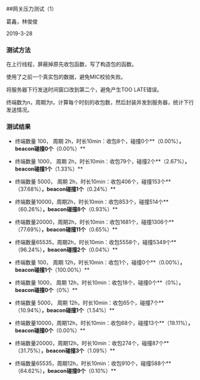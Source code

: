 ##网关压力测试（1）

葛鑫，林俊俊

2019-3-28



### 测试方法

在上行线程，屏蔽掉原先收包函数，写了构造包的函数。

使用了之前一个真实包的数据，避免MIC校验失败。

将服务器下行发送时间窗口改到第二个，避免产生TOO LATE错误。



终端数为n，周期为t，计算每个时刻的收包数，然后封装并发到服务器，统计下行发送情况。



### 测试结果

* 终端数量 100， 周期 2h，时长10min：收包8个，碰撞0个**（0.00%）**，beacon碰撞0个**（0.00%）**

* 终端数量 1000， 周期 2h，时长10min：收包79个，碰撞2个**（2.67%）**，beacon碰撞1个**（1.33%）**

* 终端数量 5000， 周期 2h，时长10min：收包406个，碰撞153个**（37.68%）**，beacon碰撞1个**（0.24%）**

* 终端数量10000，周期2h，时长10min：收包853个，碰撞514个**（60.26%）**，beacon碰撞8个**（0.93%）**

* 终端数量20000，周期2h，时长10min：收包1681个，碰撞1306个**（77.69%）**，beacon碰撞11个**（0.65%）**

* 终端数量65535，周期2h，时长10min：收包5558个，碰撞5349个**（96.24%）**，beacon碰撞2个**（0.04%）**

  

- 终端数量 100， 周期 12h，时长10min：收包1个，碰撞0个**（0.00%）**，beacon碰撞1个**（100.00%）**

- 终端数量 1000， 周期 12h，时长10min：收包18个，碰撞0个**（0%）**，beacon碰撞0个**（0%）**
- 终端数量 5000， 周期 12h，时长10min：收包65个，碰撞7个**（10.94%）**，beacon碰撞1个**（1.54%）**
- 终端数量10000，周期12h，时长10min：收包68个，碰撞13个**（19.11%）**，beacon碰撞0个**（0.00%）**
- 终端数量20000，周期12h，时长10min：收包274个，碰撞87个**（31.75%）**，beacon碰撞3个**（1.09%）**
- 终端数量65535，周期12h，时长10min：收包910个，碰撞588个**（64.62%）**，beacon碰撞9个**（0.10%）**